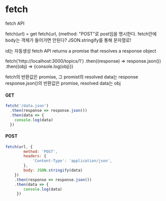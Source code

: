 # fetch

fetch API

fetch(url) =  get
fetch(url, {method: "POST"로 post임을 명시한다.
fetch안에 body는 객체가 들어가면 안된다? JSON.stringify를 통해 문자열로!

id는 자동생성
fetch API returns a promise that resolves a response object

fetch('http://localhost:3000/topics/1')
.then((response) => response.json())
.then((obj) => {console.log(obj)})

fetch의 반환값은 promise, 그 promist의 resolved data는 response
response.json()의 반환값은 promise, resolved data는 obj


#### GET
```js
fetch('/data.json')
  .then(response => response.json())
  .then(data => {
    console.log(data)
  })
```

#### POST
```js
fetch(url, {
        method: 'POST',
        headers: {
            'Content-Type': 'application/json',
        },
        body: JSON.stringify(data)
    })
    .then(response => response.json())
    .then(data => {
        console.log(data)
     })
```
